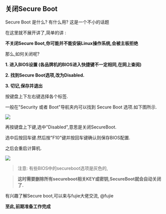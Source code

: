 ## 关闭Secure Boot

Secure Boot 是什么? 有什么用? 这是一个不小的话题

在这里就不展开讲了,简单的讲 : 

**不关闭Secure Boot,你可能并不能安装Linux操作系统,会被主板拒绝**

那么,如何关闭呢?

**1. 进入BIOS设置 (各品牌机的BIOS进入快捷键不一定相同,在网上查阅)**

**2. 找到Secure Boot选项,改为Disabled.**

**3. 切记,保存并退出**

按键盘上下左右键选择各个标签.

一般在"Security 或者 Boot"导航夹内可以找到 Secure Boot 选项.如下图所示.

![](http://oww4cv296.bkt.clouddn.com/sbjc4.jpg)

再按键盘上下键,选中"Disabled",意思是关闭SecureBoot.

选中后按回车键.然后按"F10"键并按回车键确认则保存BIOS配置.

之后会重启计算机.

![](http://oww4cv296.bkt.clouddn.com/sbjc5.jpg)

> 注意: 有些BIOS中的secureboot选项是灰色的,

> **这时需要删除所有secureboot相关KEY或密钥,SecureBoot就会自动关闭了.**

有兴趣了解Secure boot,可以来与fujie大佬交流, @fujie

**至此,前期准备工作完成**